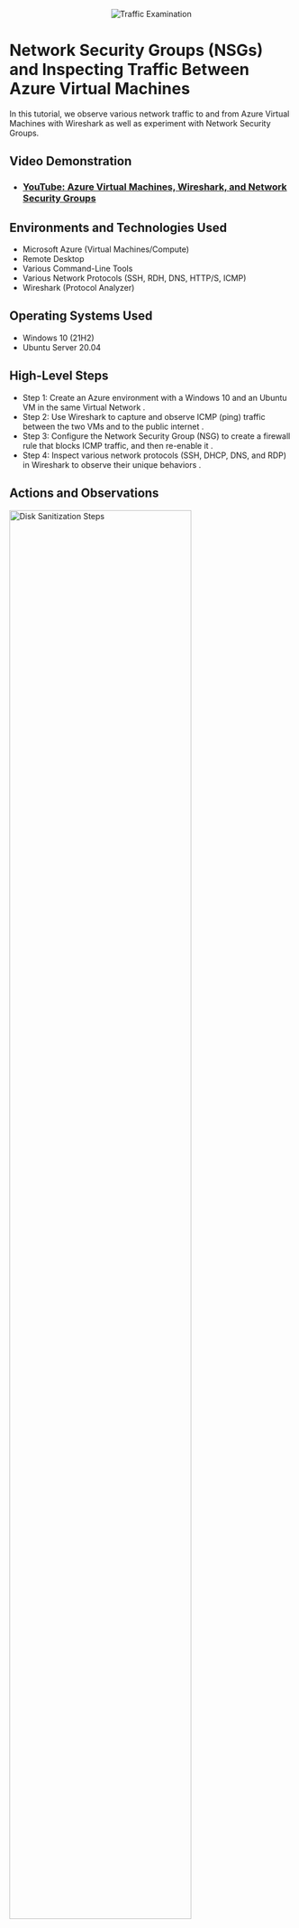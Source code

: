 <p align="center">
<img src="https://i.imgur.com/Ua7udoS.png" alt="Traffic Examination"/>
</p>

<h1>Network Security Groups (NSGs) and Inspecting Traffic Between Azure Virtual Machines</h1>
In this tutorial, we observe various network traffic to and from Azure Virtual Machines with Wireshark as well as experiment with Network Security Groups. <br />


<h2>Video Demonstration</h2>

- ### [YouTube: Azure Virtual Machines, Wireshark, and Network Security Groups](https://www.youtube.com)

<h2>Environments and Technologies Used</h2>

- Microsoft Azure (Virtual Machines/Compute)
- Remote Desktop
- Various Command-Line Tools
- Various Network Protocols (SSH, RDH, DNS, HTTP/S, ICMP)
- Wireshark (Protocol Analyzer)

<h2>Operating Systems Used </h2>

- Windows 10 (21H2)
- Ubuntu Server 20.04

<h2>High-Level Steps</h2>

- Step 1: Create an Azure environment with a Windows 10 and an Ubuntu VM in the same Virtual Network .
- Step 2: Use Wireshark to capture and observe ICMP (ping) traffic between the two VMs and to the public internet .
- Step 3: Configure the Network Security Group (NSG) to create a firewall rule that blocks ICMP traffic, and then re-enable it .
- Step 4: Inspect various network protocols (SSH, DHCP, DNS, and RDP) in Wireshark to observe their unique behaviors .

<h2>Actions and Observations</h2>

<p>
<img src="https://i.imgur.com/DJmEXEB.png" height="80%" width="80%" alt="Disk Sanitization Steps"/>
</p>
<p>
<h2>Step 1: Create Azure VM Environment</h2>
First, in the Azure portal, create a new Resource Group. Deploy a Windows 10 VM within that new Resource Group, allowing it to create a new Virtual Network (VNet) . Next, create a Linux (Ubuntu) VM, making sure to select the same Resource Group and the same VNet you just created so that both VMs can communicate on the same private network .
</p>
<br />

<p>
<img src="https://i.imgur.com/DJmEXEB.png" height="80%" width="80%" alt="Disk Sanitization Steps"/>
</p>
<p>
<h2>Step 2: Observe ICMP Traffic</h2>
Use Remote Desktop to connect to your Windows 10 VM. Inside the VM, install and open Wireshark , start a packet capture, and set the display filter to icmp . Open the command line and ping the private IP address of your Ubuntu VM; observe the ping requests and replies in Wireshark . After that, ping a public website like www.google.com to observe the ICMP traffic leaving your VNet.
</p>
<br />

<p>
<img src="https://i.imgur.com/DJmEXEB.png" height="80%" width="80%" alt="Disk Sanitization Steps"/>
</p>
<p>
<h2>Step 3: Configure Network Security Group (Firewall)</h2>
In the Windows VM's command line, start a continuous ping to the Ubuntu VM (e.g., ping -t <Ubuntu_IP>). Go back to the Azure portal and find the Network Security Group (NSG) associated with your Ubuntu VM. Add a new inbound security rule to deny all ICMP traffic. Switch back to your Windows VM and observe in both the command line and Wireshark that the pings are now failing. To finish, delete the "deny" rule from the NSG ; you will see the ping packets immediately start succeeding again.
</p>
<br />

<p>
<img src="https://i.imgur.com/DJmEXEB.png" height="80%" width="80%" alt="Disk Sanitization Steps"/>
</p>
<p>
<h2>Step 4: Inspect Other Network Protocols</h2>
In Wireshark, change the filter to ssh. From the Windows VM's PowerShell, SSH into your Ubuntu VM (ssh labuser@<private_IP>) . Type a few commands and observe the stream of encrypted SSH traffic in Wireshark. Next, change the Wireshark filter to dhcp. Open an admin PowerShell and run ipconfig /renew to observe the DHCP request/acknowledgment process . After that, filter for dns and use the nslookup google.com command to see the DNS query and response .
</p>
<br />

<p>
<img src="https://i.imgur.com/DJmEXEB.png" height="80%" width="80%" alt="Disk Sanitization Steps"/>
</p>
<p>
<h2>Step 5: Observe RDP Traffic and Clean Up</h2>
Finally, change the Wireshark filter to tcp.port == 3389 to see RDP traffic. You will observe a non-stop, high-volume spam of traffic; this is because RDP is a constant live-streaming protocol, unlike the other "on-demand" protocols you tested . When finished, close your Remote Desktop connection and delete the entire Resource Group from the Azure portal to remove all created resources and avoid further charges.
</p>
<br />
